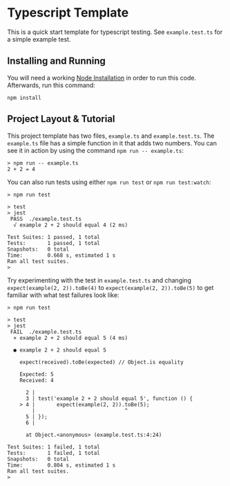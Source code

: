 # Typescript Template

This is a quick start template for typescript testing. See `example.test.ts` for a simple example test.

## Installing and Running

You will need a working [Node Installation](https://nodejs.org/en/download/) in order to run this code. Afterwards, run this command:

```
npm install
```

## Project Layout & Tutorial

This project template has two files, `example.ts` and `example.test.ts`. The `example.ts` file has a simple function in it that adds two numbers. You can see it in action by using the command `npm run -- example.ts`:

```
> npm run -- example.ts
2 + 2 = 4
```

You can also run tests using either `npm run test` or `npm run test:watch`:

```
> npm run test

> test
> jest
 PASS  ./example.test.ts
  √ example 2 + 2 should equal 4 (2 ms)

Test Suites: 1 passed, 1 total
Tests:       1 passed, 1 total
Snapshots:   0 total
Time:        0.668 s, estimated 1 s
Ran all test suites.
>
```

Try experimenting with the test in `example.test.ts` and changing `expect(example(2, 2)).toBe(4)` to `expect(example(2, 2)).toBe(5)` to get familiar with what test failures look like:

```
> npm run test

> test
> jest
 FAIL  ./example.test.ts
  × example 2 + 2 should equal 5 (4 ms)

  ● example 2 + 2 should equal 5

    expect(received).toBe(expected) // Object.is equality

    Expected: 5
    Received: 4

      2 |
      3 | test('example 2 + 2 should equal 5', function () {
    > 4 |       expect(example(2, 2)).toBe(5);
        |                             ^
      5 | });
      6 |

      at Object.<anonymous> (example.test.ts:4:24)

Test Suites: 1 failed, 1 total
Tests:       1 failed, 1 total
Snapshots:   0 total
Time:        0.804 s, estimated 1 s
Ran all test suites.
>
```
